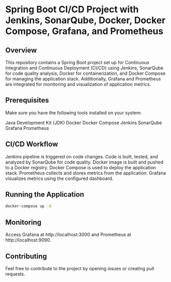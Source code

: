 # Spring Boot CI/CD Project with Jenkins, SonarQube, Docker, Docker Compose, Grafana, and Prometheus
## Overview
This repository contains a Spring Boot project set up for Continuous Integration and Continuous Deployment (CI/CD) using Jenkins, SonarQube for code quality analysis, Docker for containerization, and Docker Compose for managing the application stack. Additionally, Grafana and Prometheus are integrated for monitoring and visualization of application metrics.

## Prerequisites
Make sure you have the following tools installed on your system:

Java Development Kit (JDK)
Docker
Docker Compose
Jenkins
SonarQube
Grafana
Prometheus

## CI/CD Workflow
Jenkins pipeline is triggered on code changes.
Code is built, tested, and analyzed by SonarQube for code quality.
Docker image is built and pushed to a Docker registry.
Docker Compose is used to deploy the application stack.
Prometheus collects and stores metrics from the application.
Grafana visualizes metrics using the configured dashboard.

## Running the Application
```bash
docker-compose up -d
```
## Monitoring
Access Grafana at http://localhost:3000 and Prometheus at http://localhost:9090.

## Contributing
Feel free to contribute to the project by opening issues or creating pull requests.
